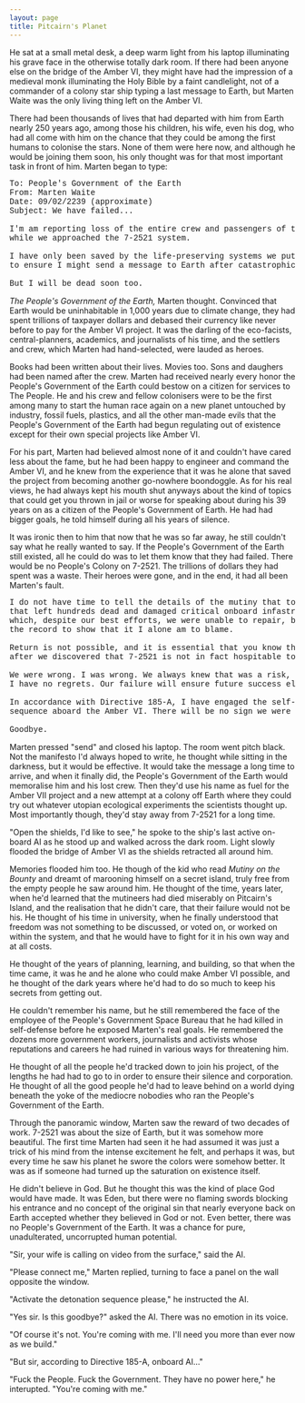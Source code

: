 ```yaml
---
layout: page
title: Pitcairn's Planet
---
```


He sat at a small metal desk, a deep warm light from his laptop illuminating his grave face 
in the otherwise totally dark room. If there had been anyone else on the bridge
of the Amber VI, they might have had the impression of a medieval monk illuminating the Holy Bible by a faint candlelight, not of a commander of a colony star ship typing a last message to Earth, but Marten Waite was the only living thing left on the Amber VI.

There had been thousands of lives that had departed with him from Earth nearly 250 years ago, among those his children, his wife, even his dog, who had all come with him on the chance that they could be among the first humans to colonise the stars. None of them were here now, and although he would be joining them soon, his only thought was for that most important task in front of him. Marten began to type:

<pre style="font-family: courier new, monospace;">
To: People's Government of the Earth
From: Marten Waite
Date: 09/02/2239 (approximate)
Subject: We have failed...

I'm am reporting loss of the entire crew and passengers of the Amber VI 
while we approached the 7-2521 system.

I have only been saved by the life-preserving systems we put in place 
to ensure I might send a message to Earth after catastrophic failure.

But I will be dead soon too.
</pre>

*The People's Government of the Earth,* Marten thought. Convinced that Earth would be uninhabitable in 1,000 years due to climate change, they had spent trillions of taxpayer dollars and debased their currency like never before to pay for the Amber VI project. It was the darling of the eco-facists, central-planners, academics, and journalists of his time, and the settlers and crew, which Marten had hand-selected, were lauded as heroes.

Books had been written about their lives. Movies too. Sons and daughers had been named after the crew. Marten had received nearly every honor the People's Government of the Earth could bestow on a citizen for services to The People. He and his crew and fellow colonisers were to be the first among many to start the human race again on a new planet untouched by industry, fossil fuels, plastics, and all the other man-made evils that the People's Government of the Earth had begun regulating out of existence except for their own special projects like Amber VI.

For his part, Marten had believed almost none of it and couldn't have cared less about the fame, but he had been happy to engineer and command the Amber VI, and he knew from the experience that it was he alone that saved the project from becoming another go-nowhere boondoggle. As for his real views, he had always kept his mouth shut anyways about the kind of topics that could get you thrown in jail or worse for speaking about during his 39 years on as a citizen of the People's Government of Earth. He had had bigger goals, he told himself during all his years of silence.

It was ironic then to him that now that he was so far away, he still couldn't say what he really wanted to say. If the People's Government of the Earth still existed, all he could do was to let them know that they had failed. There would be no People's Colony on 7-2521. The trillions of dollars they had spent was a waste. Their heroes were gone, and in the end, it had all been Marten's fault.

<pre style="font-family: courier new, monospace;">
I do not have time to tell the details of the mutiny that took place
that left hundreds dead and damaged critical onboard infastructure,
which, despite our best efforts, we were unable to repair, but I want
the record to show that it I alone am to blame.

Return is not possible, and it is essential that you know that the mutiny began 
after we discovered that 7-2521 is not in fact hospitable to human life.

We were wrong. I was wrong. We always knew that was a risk, and we all willingly took it. 
I have no regrets. Our failure will ensure future success elsewhere in the galaxy.

In accordance with Directive 185-A, I have engaged the self-destruct
sequence aboard the Amber VI. There will be no sign we were ever here.

Goodbye.
</pre>

Marten pressed "send" and closed his laptop. The room went pitch black. Not the manifesto I'd always hoped to write, he thought while sitting in the darkness, but it would be effective. It would take the message a long time to arrive, and when it finally did, the People's Government of the Earth would memoralise him and his lost crew. Then they'd use his name as fuel for the Amber VII project and a new attempt at a colony off Earth where they could try out whatever utopian ecological experiments the scientists thought up. Most importantly though, they'd stay away from 7-2521 for a long time.

"Open the shields, I'd like to see," he spoke to the ship's last active on-board AI as he stood up and walked across the dark room. Light slowly flooded the bridge of Amber VI as the shields retracted all around him. 

Memories flooded him too. He though of the kid who read *Mutiny on the Bounty* and dreamt of marooning himself on a secret island, truly free from the empty people he saw around him. He thought of the time, years later, when he'd learned that the mutineers had died miserably on Pitcairn's Island, and the realisation that he didn't care, that their failure would not be his. He thought of his time in university, when he finally understood that freedom was not something to be discussed, or voted on, or worked on within the system, and that he would have to fight for it in his own way and at all costs.

He thought of the years of planning, learning, and building, so that when the time came, it was he and he alone who could make Amber VI possible, and he thought of the dark years where he'd had to do so much to keep his secrets from getting out.

He couldn't remember his name, but he still remembered the face of the employee of the People's Government Space Bureau that he had killed in self-defense before he exposed Marten's real goals. He remembered the dozens more government workers, journalists and activists whose reputations and careers he had ruined in various ways for threatening him. 

He thought of all the people he'd tracked down to join his project, of the lengths he had had to go to in order to ensure their silence and corporation. He thought of all the good people he'd had to leave behind on a world dying beneath the yoke of the mediocre nobodies who ran the People's Government of the Earth.

Through the panoramic window, Marten saw the reward of two decades of work. 7-2521 was about the size of Earth, but it was somehow more beautiful. The first time Marten had seen it he had assumed it was just a trick of his mind from the intense excitement he felt, and perhaps it was, but every time he saw his planet he swore the colors were somehow better. It was as if someone had turned up the saturation on existence itself.

He didn't believe in God. But he thought this was the kind of place God would have made. It was Eden, but there were no flaming swords blocking his entrance and no concept of the original sin that nearly everyone back on Earth accepted whether they believed in God or not. Even better, there was no People's Government of the Earth. It was a chance for pure, unadulterated, uncorrupted human potential. 

"Sir, your wife is calling on video from the surface," said the AI.

"Please connect me," Marten replied, turning to face a panel on the wall opposite the window.




"Activate the detonation sequence please," he instructed the AI.

"Yes sir. Is this goodbye?" asked the AI. There was no emotion in its voice.

"Of course it's not. You're coming with me. I'll need you more than ever now as we build."

"But sir, according to Directive 185-A, onboard AI..."

"Fuck the People. Fuck the Government. They have no power here," he interupted. "You're coming with me."
